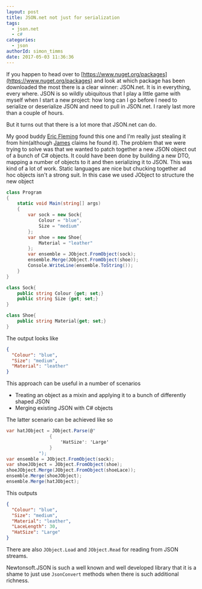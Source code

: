 ```yaml
---
layout: post
title: JSON.net not just for serialization 
tags:
  - json.net
  - c#
categories:
  - json   
authorId: simon_timms
date: 2017-05-03 11:36:36
---
```


If you happen to head over to [https://www.nuget.org/packages](https://www.nuget.org/packages) and look at which package has been downloaded the most there is a clear winner: JSON.net. It is in everything, every where. JSON is so wildly ubiquitous that I play a little game with myself when I start a new project: how long can I go before I need to serialize or deserialize JSON and need to pull in JSON.net. I rarely last more than a couple of hours.

But it turns out that there is a lot more that JSON.net can do.

<!-- more -->

My good buddy [Eric Fleming](https://ericflemingblog.wordpress.com/) found this one and I'm really just stealing it from him(although [James](http://jameschambers.com/) claims he found it). The problem that we were trying to solve was that we wanted to patch together a new JSON object out of a bunch of C# objects. It could have been done by building a new DTO, mapping a number of objects to it and then serializing it to JSON. This was kind of a lot of work. Static languages are nice but chucking together ad hoc objects isn't a strong suit. In this case we used JObject to structure the new object

```csharp
class Program
{
    static void Main(string[] args)
    {
        var sock = new Sock{
            Colour = "blue",
            Size = "medium"
        };
        var shoe = new Shoe{
            Material = "leather"
        };
        var ensemble = JObject.FromObject(sock);
        ensemble.Merge(JObject.FromObject(shoe));
        Console.WriteLine(ensemble.ToString());
    }
}

class Sock{
    public string Colour {get; set;}
    public string Size {get; set;}
}

class Shoe{
    public string Material{get; set;}
}

```

The output looks like

```json
{
  "Colour": "blue",
  "Size": "medium",
  "Material": "leather"
}
```

This approach can be useful in a number of scenarios

 - Treating an object as a mixin and applying it to a bunch of differently shaped JSON
 - Merging existing JSON with C# objects

The latter scenario can be achieved like so 

```csharp
var hatJObject = JObject.Parse(@"
                {
                    'HatSize': 'Large'
                }
            ");
var ensemble = JObject.FromObject(sock);
var shoeJObject = JObject.FromObject(shoe);
shoeJObject.Merge(JObject.FromObject(shoeLace));
ensemble.Merge(shoeJObject);
ensemble.Merge(hatJObject);
```

This outputs

```json
{
  "Colour": "blue",
  "Size": "medium",
  "Material": "leather",
  "LaceLength": 30,
  "HatSize": "Large"
}
```


There are also `JObject.Load` and `JObject.Read` for reading from JSON streams.

Newtonsoft.JSON is such a well known and well developed library that it is a shame to just use `JsonConvert` methods when there is such additional richness. 